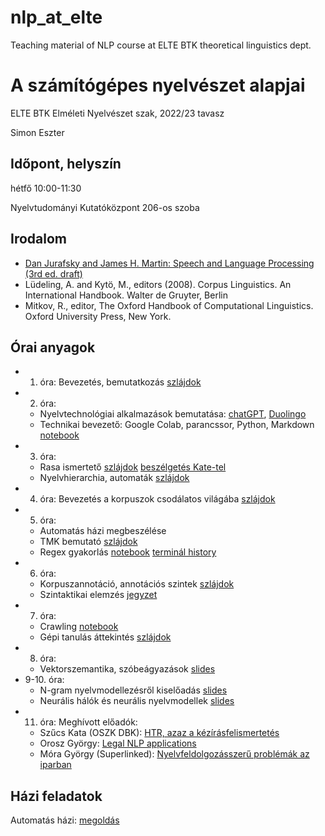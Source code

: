 # nlp_at_elte
Teaching material of NLP course at ELTE BTK theoretical linguistics dept.

# A számítógépes nyelvészet alapjai

ELTE BTK Elméleti Nyelvészet szak, 2022/23 tavasz

Simon Eszter

## Időpont, helyszín

hétfő 10:00-11:30

Nyelvtudományi Kutatóközpont 206-os szoba 

## Irodalom

- [Dan Jurafsky and James H. Martin: Speech and Language Processing (3rd ed. draft)](https://web.stanford.edu/~jurafsky/slp3/)
- Lüdeling, A. and Kytö, M., editors (2008). Corpus Linguistics. An International Handbook. Walter de Gruyter, Berlin
- Mitkov, R., editor, The Oxford Handbook of Computational Linguistics. Oxford University Press, New York.

## Órai anyagok

* 1. óra: Bevezetés, bemutatkozás [szlájdok](nlp_at_elte.pdf)
* 2. óra: 
  * Nyelvtechnológiai alkalmazások bemutatása: [chatGPT](Chat_GPT.pptx), [Duolingo](https://docs.google.com/document/d/1UpUkHnkx_8_gB4gPkTUgEBQ0_AJp8VgM7NEV7wzRLzc/edit?usp=sharing)
  * Technikai bevezető: Google Colab, parancssor, Python, Markdown [notebook](https://colab.research.google.com/drive/1Cgg9TROh0kcs0vQR6MerF1XmFCc8TANZ?usp=share_link)
* 3. óra: 
  * Rasa ismertető [szlájdok](https://drive.google.com/file/d/1ZNEwXYBnge24KAxidL3Hp_DzOvOMWF6l/view?usp=sharing) [beszélgetés Kate-tel](https://drive.google.com/file/d/1_uznAYgmNrlmKrOSdu-DWYSACpTpZx04/view?usp=sharing)
  * Nyelvhierarchia, automaták [szlájdok](nlp_at_elte3.pdf)
* 4. óra: Bevezetés a korpuszok csodálatos világába [szlájdok](nlp_at_elte4.pdf)
* 5. óra: 
  * Automatás házi megbeszélése
  * TMK bemutató [szlájdok](tmk_roviden.pdf)
  * Regex gyakorlás [notebook](https://colab.research.google.com/drive/1WR-p3wOvA_cejp4qBsCWv0o_P5qiIlBk?usp=sharing) [terminál history](terminal_history.txt) 
* 6. óra:
  * Korpuszannotáció, annotációs szintek [szlájdok](nlp_at_elte61.pdf)
  * Szintaktikai elemzés [jegyzet](nlp_at_elte62.pdf)
* 7. óra:
  * Crawling [notebook](https://colab.research.google.com/drive/11_LhdeSd2tnKgOcIQtHrcR9-XgMcOQHI?usp=sharing)
  * Gépi tanulás áttekintés [szlájdok](nlp_at_elte7.pdf)
* 8. óra:
  * Vektorszemantika, szóbeágyazások [slides](https://web.stanford.edu/~jurafsky/slp3/slides/6_Vector_Apr18_2021.pdf)
* 9-10. óra:
  * N-gram nyelvmodellezésről kiselőadás [slides](N-gram%20nyelvmodellek.pptx)
  * Neurális hálók és neurális nyelvmodellek [slides](nlp_at_elte9-10.pdf)
* 11. óra: Meghívott előadók:
  * Szűcs Kata (OSZK DBK): [HTR, azaz a kézírásfelismertetés](Nyelvtudom%C3%A1nyi_ea_Transkribus_HTR.pdf)
  * Orosz György: [Legal NLP applications](Legal_NLP_applications.pdf)
  * Móra György (Superlinked): [Nyelvfeldolgozásszerű problémák az iparban](https://docs.google.com/presentation/d/1AXc0r1PaCO3v8734TVxZL7XUbrXx3fWmYF-CToRKRV8/edit?usp=sharing)

## Házi feladatok

Automatás házi: [megoldás](automata_hf.pdf)
